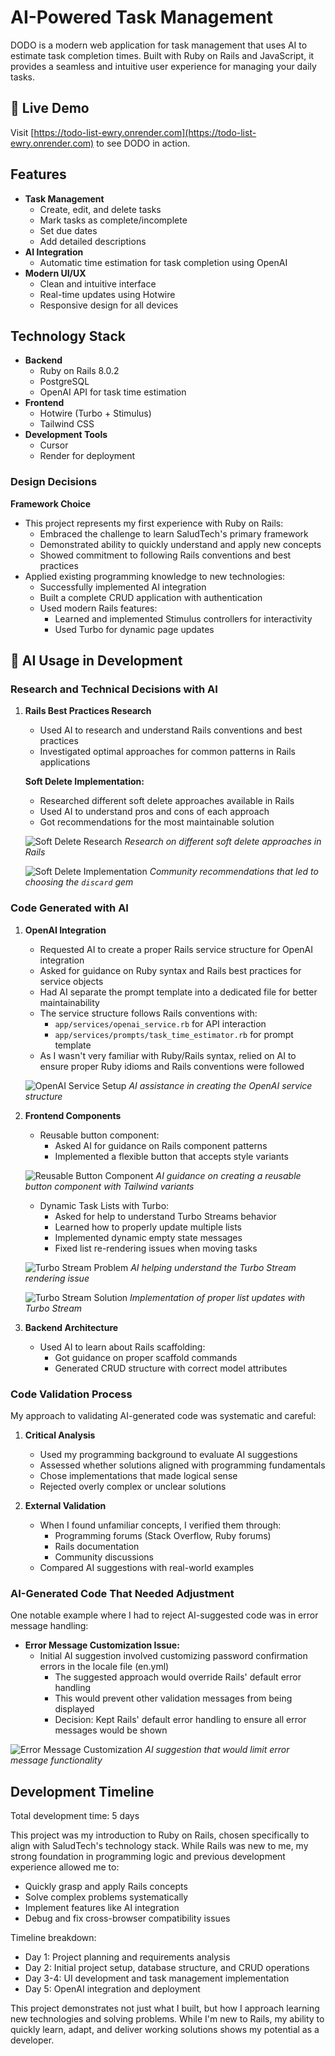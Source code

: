 # AI-Powered Task Management

DODO is a modern web application for task management that uses AI to estimate task completion times. Built with Ruby on Rails and JavaScript, it provides a seamless and intuitive user experience for managing your daily tasks.

## 🔗 Live Demo

Visit [https://todo-list-ewry.onrender.com](https://todo-list-ewry.onrender.com) to see DODO in action.

## Features

- **Task Management**
  - Create, edit, and delete tasks
  - Mark tasks as complete/incomplete
  - Set due dates
  - Add detailed descriptions
- **AI Integration**
  - Automatic time estimation for task completion using OpenAI
- **Modern UI/UX**
  - Clean and intuitive interface
  - Real-time updates using Hotwire
  - Responsive design for all devices

## Technology Stack

- **Backend**
  - Ruby on Rails 8.0.2
  - PostgreSQL
  - OpenAI API for task time estimation
- **Frontend**
  - Hotwire (Turbo + Stimulus)
  - Tailwind CSS
- **Development Tools**
  - Cursor
  - Render for deployment

### Design Decisions

**Framework Choice**

- This project represents my first experience with Ruby on Rails:
  - Embraced the challenge to learn SaludTech's primary framework
  - Demonstrated ability to quickly understand and apply new concepts
  - Showed commitment to following Rails conventions and best practices
- Applied existing programming knowledge to new technologies:
  - Successfully implemented AI integration
  - Built a complete CRUD application with authentication
  - Used modern Rails features:
    - Learned and implemented Stimulus controllers for interactivity
    - Used Turbo for dynamic page updates

## 🤖 AI Usage in Development

### Research and Technical Decisions with AI

1. **Rails Best Practices Research**

   - Used AI to research and understand Rails conventions and best practices
   - Investigated optimal approaches for common patterns in Rails applications

   **Soft Delete Implementation:**

   - Researched different soft delete approaches available in Rails
   - Used AI to understand pros and cons of each approach
   - Got recommendations for the most maintainable solution

   ![Soft Delete Research](docs/images/soft-delete-research.png)
   _Research on different soft delete approaches in Rails_

   ![Soft Delete Implementation](docs/images/soft-delete-implementation.png)
   _Community recommendations that led to choosing the `discard` gem_

### Code Generated with AI

1. **OpenAI Integration**

   - Requested AI to create a proper Rails service structure for OpenAI integration
   - Asked for guidance on Ruby syntax and Rails best practices for service objects
   - Had AI separate the prompt template into a dedicated file for better maintainability
   - The service structure follows Rails conventions with:
     - `app/services/openai_service.rb` for API interaction
     - `app/services/prompts/task_time_estimator.rb` for prompt template
   - As I wasn't very familiar with Ruby/Rails syntax, relied on AI to ensure proper Ruby idioms and Rails conventions were followed

   ![OpenAI Service Setup](docs/images/openai-service-setup.png)
   _AI assistance in creating the OpenAI service structure_

2. **Frontend Components**

   - Reusable button component:
     - Asked AI for guidance on Rails component patterns
     - Implemented a flexible button that accepts style variants

   ![Reusable Button Component](docs/images/reusable-button-component.png)
   _AI guidance on creating a reusable button component with Tailwind variants_

   - Dynamic Task Lists with Turbo:
     - Asked for help to understand Turbo Streams behavior
     - Learned how to properly update multiple lists
     - Implemented dynamic empty state messages
     - Fixed list re-rendering issues when moving tasks

   ![Turbo Stream Problem](docs/images/turbo-stream-problem.png)
   _AI helping understand the Turbo Stream rendering issue_

   ![Turbo Stream Solution](docs/images/turbo-stream-solution.png)
   _Implementation of proper list updates with Turbo Stream_

3. **Backend Architecture**

   - Used AI to learn about Rails scaffolding:
     - Got guidance on proper scaffold commands
     - Generated CRUD structure with correct model attributes

### Code Validation Process

My approach to validating AI-generated code was systematic and careful:

1. **Critical Analysis**

   - Used my programming background to evaluate AI suggestions
   - Assessed whether solutions aligned with programming fundamentals
   - Chose implementations that made logical sense
   - Rejected overly complex or unclear solutions

2. **External Validation**

   - When I found unfamiliar concepts, I verified them through:
     - Programming forums (Stack Overflow, Ruby forums)
     - Rails documentation
     - Community discussions
   - Compared AI suggestions with real-world examples

### AI-Generated Code That Needed Adjustment

One notable example where I had to reject AI-suggested code was in error message handling:

- **Error Message Customization Issue:**
  - Initial AI suggestion involved customizing password confirmation errors in the locale file (en.yml)
    - The suggested approach would override Rails' default error handling
    - This would prevent other validation messages from being displayed
    - Decision: Kept Rails' default error handling to ensure all error messages would be shown

![Error Message Customization](docs/images/error-message-customization.png)
_AI suggestion that would limit error message functionality_

## Development Timeline

Total development time: 5 days

This project was my introduction to Ruby on Rails, chosen specifically to align with SaludTech's technology stack. While Rails was new to me, my strong foundation in programming logic and previous development experience allowed me to:

- Quickly grasp and apply Rails concepts
- Solve complex problems systematically
- Implement features like AI integration
- Debug and fix cross-browser compatibility issues

Timeline breakdown:

- Day 1: Project planning and requirements analysis
- Day 2: Initial project setup, database structure, and CRUD operations
- Day 3-4: UI development and task management implementation
- Day 5: OpenAI integration and deployment

This project demonstrates not just what I built, but how I approach learning new technologies and solving problems. While I'm new to Rails, my ability to quickly learn, adapt, and deliver working solutions shows my potential as a developer.
